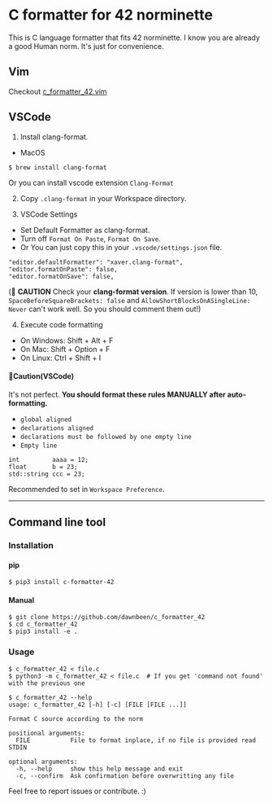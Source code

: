 # C formatter for 42 norminette

This is C language formatter that fits 42 norminette.
I know you are already a good Human norm.
It's just for convenience.


## Vim

Checkout [c\_formatter\_42.vim](https://github.com/cacharle/c_formatter_42.vim)



## VSCode

1. Install clang-format.

- MacOS
```
$ brew install clang-format
```
 Or you can install vscode extension `Clang-Format`


2. Copy `.clang-format` in your Workspace directory.


3. VSCode Settings
- Set Default Formatter as clang-format.
- Turn off `Format On Paste`, `Format On Save`.
- Or You can just copy this in your `.vscode/settings.json` file.
```
"editor.defaultFormatter": "xaver.clang-format",
"editor.formatOnPaste": false,
"editor.formatOnSave": false,
```
(🚨 **CAUTION**
Check your **clang-format version**.
If version is lower than 10, `SpaceBeforeSquareBrackets: false` and `AllowShortBlocksOnASingleLine: Never` can't work well.
So you should comment them out!)

4. Execute code formatting
- On Windows: Shift + Alt + F
- On Mac: Shift + Option + F
- On Linux: Ctrl + Shift + I


#### 🚨Caution(VSCode)

It's not perfect.
**You should format these rules MANUALLY after auto-formatting.**
- `global aligned`
- `declarations aligned`
- `declarations must be followed by one empty line`
- `Empty line`
```
int         aaaa = 12;
float       b = 23;
std::string ccc = 23;
```

Recommended to set in `Workspace Preference`.

---

## Command line tool

### Installation

#### pip

```
$ pip3 install c-formatter-42
```

#### Manual

```
$ git clone https://github.com/dawnbeen/c_formatter_42
$ cd c_formatter_42
$ pip3 install -e .
```

### Usage

```
$ c_formatter_42 < file.c
$ python3 -m c_formatter_42 < file.c  # If you get 'command not found' with the previous one

$ c_formatter_42 --help
usage: c_formatter_42 [-h] [-c] [FILE [FILE ...]]

Format C source according to the norm

positional arguments:
  FILE           File to format inplace, if no file is provided read STDIN

optional arguments:
  -h, --help     show this help message and exit
  -c, --confirm  Ask confirmation before overwritting any file
```

Feel free to report issues or contribute. :)

